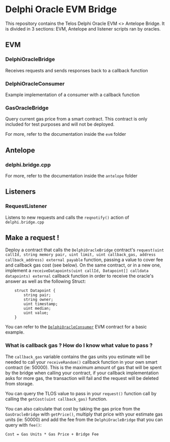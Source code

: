 # Delphi Oracle EVM Bridge

This repository contains the Telos Delphi Oracle EVM <> Antelope Bridge.
It is divided in 3 sections: EVM, Antelope and listener scripts ran by oracles.

## EVM

### DelphiOracleBridge

Receives requests and sends responses back to a callback function

### DelphiOracleConsumer

Example implementation of a consumer with a callback function

### GasOracleBridge

Query current gas price from a smart contract. This contract is only included for test purposes and will not be deployed.

For more, refer to the documentation inside the `evm` folder

## Antelope

### delphi.bridge.cpp

For more, refer to the documentation inside the `antelope` folder

## Listeners

### RequestListener

Listens to new requests and calls the `reqnotify()` action of `delphi.bridge.cpp`

## Make a request !

Deploy a contract that calls the `DelphiOracleBridge` contract's `request(uint callId, string memory pair, uint limit, uint callback_gas, address callback_address) external payable` function, passing a value to cover fee and callback gas cost (see below). On the same contract, or in a new one, implement a `receiveDatapoints(uint callId, Datapoint[] calldata datapoints) external` callback function in order to receive the oracle's answer as well as the following Struct:

```
    struct Datapoint {
        string pair;
        string owner;
        uint timestamp;
        uint median;
        uint value;
    }
```

You can refer to the [`DelphiOracleConsumer`](https://github.com/telosnetwork/delphi-oracle-bridge/blob/master/evm/contracts/DelphiOracleConsumer.sol) EVM contract for a basic example.

### What is callback gas ? How do I know what value to pass ?

The `callback_gas` variable contains the gas units you estimate will be needed to call your `receiveRandom()` callback function in your own smart contract (ie: 50000). This is the maximum amount of gas that will be spent by the bridge when calling your contract, if your callback implementation asks for more gas, the transaction will fail and the request will be deleted from storage.

You can query the TLOS value to pass in your `request()` function call by calling the `getCost(uint callback_gas)` function.

You can also calculate that cost by taking the gas price from the `GasOracleBridge` with `getPrice()`, multiply that price with your estimate gas units (ie: 50000) and add the fee from the `DelphiOracleBridge` that you can query with `fee()`:

`Cost = Gas Units * Gas Price + Bridge Fee`
